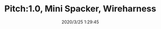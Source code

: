 ﻿---
layout: post 
title: Pitch:1.0, Mini Spacker, Wireharness
tags: FN40
categories: wire-harness
overview: 
part_number: JK02/05
thumb_img: static/202003/304-thumb-20200325093139.jpg
small_img: static/202003/304-20200325093139.jpg
date: 2020/3/25 1:29:45
---


<img alt="" border="0" src="https://www.paypalobjects.com/zh_XC/i/scr/pixel.gif" width="1" height="1" />
